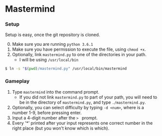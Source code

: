 # Mastermind

### Setup

Setup is easy, once the git repository is cloned.

0. Make sure you are running `python 3.6.1`
1. Make sure you have permission to execute the file, using `chmod +x`.
2. Optionally, link `mastermind.py` to one of the directories in your path.
    - I will be using `/usr/local/bin`

```bash
$ ln -s "$(pwd)/mastermind.py" /usr/local/bin/mastermind
```
### Gameplay

1. Type `mastermind` into the command prompt.
    - If you did not link `mastermind.py` to part of your path, you will need
      to be in the directory of `mastermind.py`, and type `./mastermind.py`.
2. Optionally, you can select difficulty by typing `-d <num>`, where <num> is a
    number 1-9, before pressing enter.
3. Input a 4-digit number after the `> ` prompt.
4. Every '*' printed after your input represents one correct number in the
    right place (but you won't know which is which).
